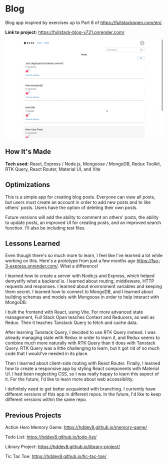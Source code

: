 # Blog

Blog app inspired by exercises up to Part 8 of <https://fullstackopen.com/en/>.

**Link to project:** <https://fullstack-blog-v721.onrender.com/>

<div align="center">
  <img src="./blog-demo.gif">
</div>

## How It's Made

**Tech used:** React, Express / Node.js, Mongoose / MongoDB, Redux Toolkit, RTK Query, React Router, Material UI, and Vite

## Optimizations

This is a simple app for creating blog posts. Everyone can view all posts, but users must create an account in order to add new posts and to like others' posts. Users have the option of deleting their own posts.

Future versions will add the ability to comment on others' posts, the ability to update posts, an improved UI for creating posts, and an improved search function. I'll also be including test files.

## Lessons Learned

Even though there's so much more to learn, I feel like I've learned a lot while working on this. Here's a prototype from just a few months ago <https://fso-3-express.onrender.com/>. What a difference!

I learned how to create a server with Node.js and Express, which helped demystify what a backend is. I learned about routing, middleware, HTTP requests and responses. I learned about environment variables and keeping them secret. I learned how to connect to MongoDB, and I learned about building schemas and models with Mongoose in order to help interact with MongoDB.

I built the frontend with React, using Vite. For more advanced state management, Full Stack Open teaches Context and Reducers, as well as Redux. Then it teaches Tanstack Query to fetch and cache data.

After learning Tanstack Query, I decided to use RTK Query instead. I was already managing state with Redux in order to learn it, and Redux seems to combine much more naturally with RTK Query than it does with Tanstack Query. RTK Query was a little challenging to learn, but it got rid of so much code that I would've needed in its place.

Then I learned about client-side routing with React Router. Finally, I learned how to create a responsive app by styling React components with Material UI. I had been neglecting CSS, so I was really happy to learn this aspect of it. For the future, I'd like to learn more about web accessibility.

I definitely need to get better acquainted with branching. I currently have different versions of this app in different repos. In the future, I'd like to keep different versions within the same repo.

## Previous Projects

Action Hero Memory Game: <https://hddev8.github.io/memory-game/>

Todo List: <https://hddev8.github.io/todo-list/>

Library Project: <https://hddev8.github.io/library-project/>

Tic Tac Toe: <https://hddev8.github.io/tic-tac-toe/>
